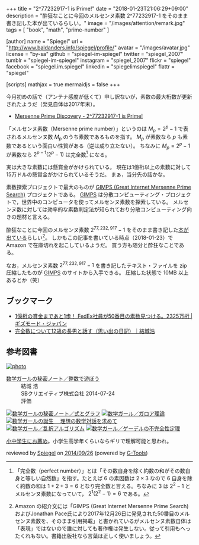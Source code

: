 +++
title = "2^77232917-1 is Prime!"
date =  "2018-01-23T21:06:29+09:00"
description = "酔狂なことに今回のメルセンヌ素数 2^77232917-1 をそのまま書き記した本が出ているらしい。"
image = "/images/attention/remark.jpg"
tags = [ "book", "math", "prime-number" ]

[author]
  name      = "Spiegel"
  url       = "http://www.baldanders.info/spiegel/profile/"
  avatar    = "/images/avatar.jpg"
  license   = "by-sa"
  github    = "spiegel-im-spiegel"
  twitter   = "spiegel_2007"
  tumblr    = "spiegel-im-spiegel"
  instagram = "spiegel_2007"
  flickr    = "spiegel"
  facebook  = "spiegel.im.spiegel"
  linkedin  = "spiegelimspiegel"
  flattr    = "spiegel"

[scripts]
  mathjax = true
  mermaidjs = false
+++

今月初めの話で（アンテナ感度が低くて）申し訳ないが，素数の最大桁数が更新されたようだ（発見自体は2017年末）。

- [Mersenne Prime Discovery - 2^77232917-1 is Prime!](https://www.mersenne.org/primes/?press=M77232917)

「メルセンヌ素数（Mersenne prime number）」というのは $M_p = 2^p-1$ で表されるメルセンヌ数 $M_p$ のうち素数であるものを指す。
$M_p$ が素数なら $p$ も素数であるという面白い性質がある（逆は成り立たない）。
ちなみに $M_p = 2^p-1$ が素数なら $2^{p-1}(2^p-1)$ は完全数[^pn] になる。

[^pn]: 「完全数（perfect number）」とは「その数自身を除く約数の和がその数自身と等しい自然数」を指す。たとえば $6$ の素因数は $2\times3$ なので $6$ 自身を除く約数の和は $1+2+3=6$ となり完全数と言える。ちなみに $3$ は $2^2-1$ とメルセンヌ素数になっていて， $2^1(2^2-1)=6$ である。

実は大きな素数には懸賞金がかけられている。
現在は1億桁以上の素数に対して15万ドルの懸賞金がかけられているそうだ。
まぁ，当分先の話かな。

素数探索プロジェクトで最大のものが [GIMPS (Great Internet Mersenne Prime Search)](https://www.mersenne.org/) プロジェクトである。
[GIMPS] は分散コンピューティング・プロジェクトで，世界中のコンピュータを使ってメルセンヌ素数を探索している。
メルセンヌ数に対しては効率的な素数判定法が知られており分散コンピューティング向きの題材と言える。

酔狂なことに今回のメルセンヌ素数 $2^{77,232,917}-1$ をそのまま書き記した[本が出ている](https://www.amazon.co.jp/exec/obidos/ASIN/4909045074/baldandersinf-22/ "2017年最大の素数 | 虹色社 |本 | 通販 | Amazon")らしい[^cr1]。
しかもこの記事を書いている時点（2018-01-23）で Amazon で在庫切れを起こしているようだ。
買う方も随分と酔狂なことである。

[^cr1]: Amazon の紹介文には「GIMPS (Great Internet Mersenne Prime Search)およびJonathan Pace氏により2017年12月26日に発見された50番目のメルセンヌ素数を、そのまま引用掲載」と書かれているがメルセンヌ素数自体は「表現」ではないので誰に対しても著作権は発生しない。従って引用もへったくれもない。書籍出版社なら言葉は正しく使いましょう。

なお，メルセンヌ素数 $2^{77,232,917}-1$ を書き記したテキスト・ファイルを zip 圧縮したものが [GIMPS] のサイトから入手できる。
圧縮した状態で 10MB 以上あるとか（笑）

## ブックマーク

- [1億桁の賞金まであと1歩！ FedEx社員が50番目の素数見つける。2325万桁 | ギズモード・ジャパン](https://www.gizmodo.jp/2018/01/fedex-employee-discovers-largest-known-prime-number.html)
- [完全数について12歳の長男と話す（思い出の日記）｜結城浩](https://mm.hyuki.net/n/nb17107856e67)

[GIMPS]: https://www.mersenne.org/ "Great Internet Mersenne Prime Search - PrimeNet"

## 参考図書

<div class="hreview" ><a class="item url" href="http://www.amazon.co.jp/exec/obidos/ASIN/B00L0PDMJ0/baldandersinf-22/"><img src="http://ecx.images-amazon.com/images/I/51-nVSeXaNL._SL160_.jpg" alt="photo" class="photo"  /></a><dl ><dt class="fn"><a class="item url" href="http://www.amazon.co.jp/exec/obidos/ASIN/B00L0PDMJ0/baldandersinf-22/">数学ガールの秘密ノート／整数で遊ぼう</a></dt><dd>結城 浩 </dd><dd>SBクリエイティブ株式会社 2014-07-24</dd><dd>評価<abbr class="rating" title="5"><img src="http://g-images.amazon.com/images/G/01/detail/stars-5-0.gif" alt="" /></abbr> </dd></dl><p class="similar"><a href="http://www.amazon.co.jp/exec/obidos/ASIN/B00L0PDMIQ/baldandersinf-22/" target="_top"><img src="http://images.amazon.com/images/P/B00L0PDMIQ.09._SCTHUMBZZZ_.jpg"  alt="数学ガールの秘密ノート／式とグラフ"  /></a> <a href="http://www.amazon.co.jp/exec/obidos/ASIN/B00L0PDMK4/baldandersinf-22/" target="_top"><img src="http://images.amazon.com/images/P/B00L0PDMK4.09._SCTHUMBZZZ_.jpg"  alt="数学ガール／ガロア理論"  /></a> <a href="http://www.amazon.co.jp/exec/obidos/ASIN/B00NAQA33A/baldandersinf-22/" target="_top"><img src="http://images.amazon.com/images/P/B00NAQA33A.09._SCTHUMBZZZ_.jpg"  alt="数学ガールの誕生 　理想の数学対話を求めて"  /></a> <a href="http://www.amazon.co.jp/exec/obidos/ASIN/B00I8AT1FO/baldandersinf-22/" target="_top"><img src="http://images.amazon.com/images/P/B00I8AT1FO.09._SCTHUMBZZZ_.jpg"  alt="数学ガール／乱択アルゴリズム"  /></a> <a href="http://www.amazon.co.jp/exec/obidos/ASIN/B00I8AT1D6/baldandersinf-22/" target="_top"><img src="http://images.amazon.com/images/P/B00I8AT1D6.09._SCTHUMBZZZ_.jpg"  alt="数学ガール／ゲーデルの不完全性定理"  /></a> </p>
<p class="description" ><a href='http://www.baldanders.info/spiegel/log2/000670.shtml'>小中学生にお薦め</a>。小学生高学年くらいならギリで理解可能と思われ。</p>
<p class="gtools" >reviewed by <a href="#maker" class="reviewer">Spiegel</a> on <abbr class="dtreviewed" title="2014-09-26">2014/09/26</abbr> (powered by <a href="http://www.goodpic.com/mt/aws/index.html">G-Tools</a>)</p>
</div>

